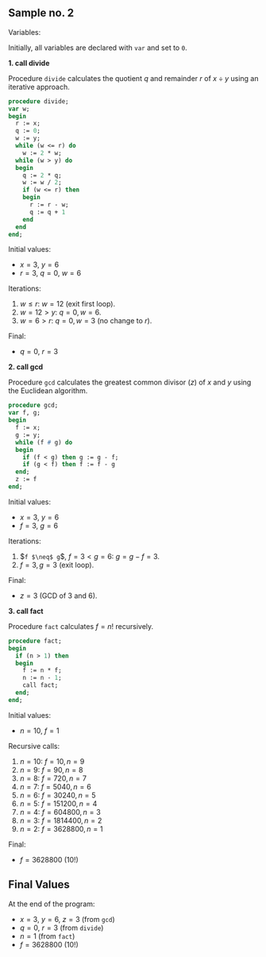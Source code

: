 
## Sample no. 2

Variables:

Initially, all variables are declared with `var` and set to `0`.


__1. call divide__

Procedure `divide` calculates the quotient $` q `$ and remainder $` r `$
of $`x \div y`$ using an iterative approach.

```pascal
procedure divide;
var w;
begin
  r := x;
  q := 0;
  w := y;
  while (w <= r) do
    w := 2 * w;
  while (w > y) do
  begin
    q := 2 * q;
    w := w / 2;
    if (w <= r) then
    begin
      r := r - w;
      q := q + 1
    end
  end
end;
```

Initial values:
- $` x = 3 `$, $` y = 6 `$
- $` r = 3 `$, $` q = 0 `$, $` w = 6 `$

Iterations:
1. $` w \leq r `$: $` w = 12 `$ (exit first loop).
2. $` w = 12 > y `$: $` q = 0, w = 6 `$.
3. $` w = 6 > r `$: $` q = 0, w = 3 `$ (no change to $` r `$).

Final:
- $` q = 0 `$, $` r = 3 `$


__2. call gcd__

Procedure `gcd` calculates the greatest common divisor ($` z `$) of
$` x `$ and $` y `$ using the Euclidean algorithm.

```pascal
procedure gcd;
var f, g;
begin
  f := x;
  g := y;
  while (f # g) do
  begin
    if (f < g) then g := g - f;
    if (g < f) then f := f - g
  end;
  z := f
end;
```

Initial values:
- $` x = 3 `$, $` y = 6 `$
- $` f = 3 `$, $` g = 6 `$

Iterations:
1. $` f $\neq$ g `$, $` f = 3 < g = 6 `$: $` g = g - f = 3 `$.
2. $` f = 3, g = 3 `$ (exit loop).

Final:
- $` z = 3 `$ (GCD of $` 3 `$ and $` 6 `$).



__3. call fact__

Procedure `fact` calculates $` f = n! `$ recursively.

```pascal
procedure fact;
begin
  if (n > 1) then
  begin
    f := n * f;
    n := n - 1;
    call fact;
  end;
end;
```

Initial values:
- $` n = 10 `$, $` f = 1 `$

Recursive calls:
1. $` n = 10 `$: $` f = 10, n = 9 `$
2. $` n = 9 `$: $` f = 90, n = 8 `$
3. $` n = 8 `$: $` f = 720, n = 7 `$
4. $` n = 7 `$: $` f = 5040, n = 6 `$
5. $` n = 6 `$: $` f = 30240, n = 5 `$
6. $` n = 5 `$: $` f = 151200, n = 4 `$
7. $` n = 4 `$: $` f = 604800, n = 3 `$
8. $` n = 3 `$: $` f = 1814400, n = 2 `$
9. $` n = 2 `$: $` f = 3628800, n = 1 `$

Final:
- $` f = 3628800 `$ ($` 10! `$)



## Final Values

At the end of the program:
- $` x = 3 `$, $` y = 6 `$, $` z = 3 `$ (from `gcd`)
- $` q = 0 `$, $` r = 3 `$ (from `divide`)
- $` n = 1 `$ (from `fact`)
- $` f = 3628800 `$ ($` 10! `$)
